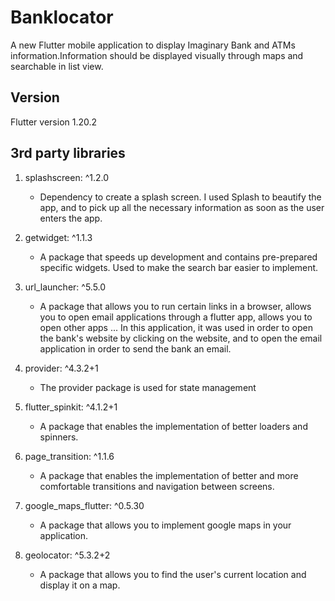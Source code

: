 # Banklocator

A new Flutter mobile application to display Imaginary Bank and ATMs information.Information should be displayed visually through maps and searchable in list view.

## Version
Flutter version 1.20.2

## 3rd party libraries
  
  1) splashscreen: ^1.2.0
     - Dependency  to create a splash screen.
       I used Splash to beautify the app, and to pick up all the necessary information as soon as the user enters the app.
       
  2) getwidget: ^1.1.3
     - A package that speeds up development and contains pre-prepared specific widgets. Used to make the search bar easier to implement.
  
  3) url_launcher: ^5.5.0
      - A package that allows you to run certain links in a browser, allows you to open email applications through a flutter app, allows you to open other apps ...
        In this application, it was used in order to open the bank's website by clicking on the website, and to open the email application in order to send the bank  an email. 
  
  4) provider: ^4.3.2+1
      - The provider package is used for state management
      
  5) flutter_spinkit: ^4.1.2+1
      - A package that enables the implementation of better loaders and spinners.
  
  6) page_transition: ^1.1.6
     - A package that enables the implementation of better and more comfortable transitions and navigation between screens.
  
  7) google_maps_flutter: ^0.5.30
     - A package that allows you to implement google maps in your application.
  
  8) geolocator: ^5.3.2+2
     - A package that allows you to find the user's current location and display it on a map.
 
  
  
  
  
  
